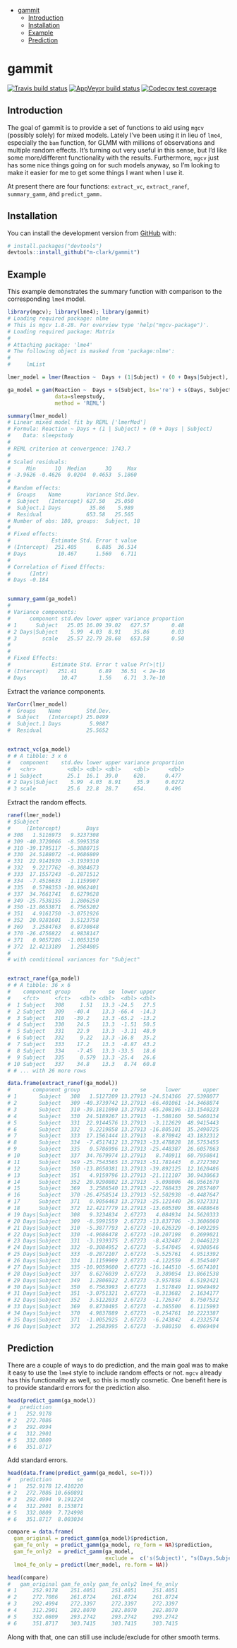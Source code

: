 
  - [gammit](#gammit)
      - [Introduction](#introduction)
      - [Installation](#installation)
      - [Example](#example)
      - [Prediction](#prediction)

<!-- README.md is generated from README.Rmd. Please edit that file -->

# gammit

<!-- badges: start -->

[![Travis build
status](https://travis-ci.org/m-clark/gammit.svg?branch=master)](https://travis-ci.org/m-clark/gammit)
[![AppVeyor build
status](https://ci.appveyor.com/api/projects/status/github/m-clark/gammit?branch=master&svg=true)](https://ci.appveyor.com/project/m-clark/gammit)
[![Codecov test
coverage](https://codecov.io/gh/m-clark/gammit/branch/master/graph/badge.svg)](https://codecov.io/gh/m-clark/gammit?branch=master)
<!-- badges: end -->

## Introduction

The goal of gammit is to provide a set of functions to aid using `mgcv`
(possibly solely) for mixed models. Lately I’ve been using it in lieu of
`lme4`, especially the `bam` function, for GLMM with millions of
observations and multiple random effects. It’s turning out very useful
in this sense, but I’d like some more/different functionality with the
results. Furthermore, `mgcv` just has some nice things going on for such
models anyway, so I’m looking to make it easier for me to get some
things I want when I use it.

At present there are four functions: `extract_vc`, `extract_ranef`,
`summary_gamm`, and `predict_gamm.`

## Installation

You can install the development version from
[GitHub](https://github.com/) with:

``` r
# install.packages("devtools")
devtools::install_github("m-clark/gammit")
```

## Example

This example demonstrates the summary function with comparison to the
corresponding `lme4` model.

``` r
library(mgcv); library(lme4); library(gammit)
# Loading required package: nlme
# This is mgcv 1.8-28. For overview type 'help("mgcv-package")'.
# Loading required package: Matrix
# 
# Attaching package: 'lme4'
# The following object is masked from 'package:nlme':
# 
#     lmList

lmer_model = lmer(Reaction ~  Days + (1|Subject) + (0 + Days|Subject), data=sleepstudy)

ga_model = gam(Reaction ~  Days + s(Subject, bs='re') + s(Days, Subject, bs='re'),
               data=sleepstudy,
               method = 'REML')

summary(lmer_model)
# Linear mixed model fit by REML ['lmerMod']
# Formula: Reaction ~ Days + (1 | Subject) + (0 + Days | Subject)
#    Data: sleepstudy
# 
# REML criterion at convergence: 1743.7
# 
# Scaled residuals: 
#     Min      1Q  Median      3Q     Max 
# -3.9626 -0.4626  0.0204  0.4653  5.1860 
# 
# Random effects:
#  Groups    Name        Variance Std.Dev.
#  Subject   (Intercept) 627.50   25.050  
#  Subject.1 Days         35.86    5.989  
#  Residual              653.58   25.565  
# Number of obs: 180, groups:  Subject, 18
# 
# Fixed effects:
#             Estimate Std. Error t value
# (Intercept)  251.405      6.885  36.514
# Days          10.467      1.560   6.711
# 
# Correlation of Fixed Effects:
#      (Intr)
# Days -0.184


summary_gamm(ga_model)
# 
# Variance components:
#      component std.dev lower upper variance proportion
# 1      Subject   25.05 16.09 39.02   627.57       0.48
# 2 Days|Subject    5.99  4.03  8.91    35.86       0.03
# 3        scale   25.57 22.79 28.68   653.58       0.50
# 
# 
# Fixed Effects:
#             Estimate Std. Error t value Pr(>|t|)
# (Intercept)   251.41       6.89   36.51  < 2e-16
# Days           10.47       1.56    6.71  3.7e-10
```

Extract the variance components.

``` r
VarCorr(lmer_model)
#  Groups    Name        Std.Dev.
#  Subject   (Intercept) 25.0499 
#  Subject.1 Days         5.9887 
#  Residual              25.5652


extract_vc(ga_model)
# # A tibble: 3 x 6
#   component    std.dev lower upper variance proportion
#   <chr>          <dbl> <dbl> <dbl>    <dbl>      <dbl>
# 1 Subject        25.1  16.1  39.0     628.      0.477 
# 2 Days|Subject    5.99  4.03  8.91     35.9     0.0272
# 3 scale          25.6  22.8  28.7     654.      0.496
```

Extract the random effects.

``` r
ranef(lmer_model)
# $Subject
#     (Intercept)        Days
# 308   1.5116973   9.3237308
# 309 -40.3720066  -8.5995358
# 310 -39.1795117  -5.3880715
# 330  24.5188072  -4.9686809
# 331  22.9141930  -3.1939310
# 332   9.2217762  -0.3084673
# 333  17.1557243  -0.2871512
# 334  -7.4516633   1.1159907
# 335   0.5798353 -10.9062401
# 337  34.7661741   8.6279628
# 349 -25.7538155   1.2806250
# 350 -13.8653871   6.7565202
# 351   4.9161750  -3.0751926
# 352  20.9281601   3.5123758
# 369   3.2584763   0.8730848
# 370 -26.4756822   4.9838147
# 371   0.9057286  -1.0053150
# 372  12.4213189   1.2584805
# 
# with conditional variances for "Subject"


extract_ranef(ga_model)
# # A tibble: 36 x 6
#    component group      re    se  lower upper
#    <fct>     <fct>   <dbl> <dbl>  <dbl> <dbl>
#  1 Subject   308     1.51   13.3 -24.5   27.5
#  2 Subject   309   -40.4    13.3 -66.4  -14.3
#  3 Subject   310   -39.2    13.3 -65.2  -13.2
#  4 Subject   330    24.5    13.3  -1.51  50.5
#  5 Subject   331    22.9    13.3  -3.11  48.9
#  6 Subject   332     9.22   13.3 -16.8   35.2
#  7 Subject   333    17.2    13.3  -8.87  43.2
#  8 Subject   334    -7.45   13.3 -33.5   18.6
#  9 Subject   335     0.579  13.3 -25.4   26.6
# 10 Subject   337    34.8    13.3   8.74  60.8
# # ... with 26 more rows

data.frame(extract_ranef(ga_model))
#       component group          re       se      lower       upper
# 1       Subject   308   1.5127209 13.27913 -24.514366  27.5398077
# 2       Subject   309 -40.3739742 13.27913 -66.401061 -14.3468874
# 3       Subject   310 -39.1811090 13.27913 -65.208196 -13.1540223
# 4       Subject   330  24.5189267 13.27913  -1.508160  50.5460134
# 5       Subject   331  22.9144576 13.27913  -3.112629  48.9415443
# 6       Subject   332   9.2219858 13.27913 -16.805101  35.2490725
# 7       Subject   333  17.1561444 13.27913  -8.870942  43.1832312
# 8       Subject   334  -7.4517412 13.27913 -33.478828  18.5753455
# 9       Subject   335   0.5786996 13.27913 -25.448387  26.6057863
# 10      Subject   337  34.7679974 13.27913   8.740911  60.7950841
# 11      Subject   349 -25.7543565 13.27913 -51.781443   0.2727302
# 12      Subject   350 -13.8650381 13.27913 -39.892125  12.1620486
# 13      Subject   351   4.9159796 13.27913 -21.111107  30.9430663
# 14      Subject   352  20.9290802 13.27913  -5.098006  46.9561670
# 15      Subject   369   3.2586540 13.27913 -22.768433  29.2857407
# 16      Subject   370 -26.4758514 13.27913 -52.502938  -0.4487647
# 17      Subject   371   0.9056463 13.27913 -25.121440  26.9327331
# 18      Subject   372  12.4217779 13.27913 -13.605309  38.4488646
# 19 Days|Subject   308   9.3234834  2.67273   4.084934  14.5620333
# 20 Days|Subject   309  -8.5991559  2.67273 -13.837706  -3.3606060
# 21 Days|Subject   310  -5.3877793  2.67273 -10.626329  -0.1492295
# 22 Days|Subject   330  -4.9686478  2.67273 -10.207198   0.2699021
# 23 Days|Subject   331  -3.1939375  2.67273  -8.432487   2.0446123
# 24 Days|Subject   332  -0.3084952  2.67273  -5.547045   4.9300546
# 25 Days|Subject   333  -0.2872107  2.67273  -5.525761   4.9513392
# 26 Days|Subject   334   1.1159909  2.67273  -4.122559   6.3545407
# 27 Days|Subject   335 -10.9059600  2.67273 -16.144510  -5.6674101
# 28 Days|Subject   337   8.6276039  2.67273   3.389054  13.8661538
# 29 Days|Subject   349   1.2806922  2.67273  -3.957858   6.5192421
# 30 Days|Subject   350   6.7563993  2.67273   1.517849  11.9949492
# 31 Days|Subject   351  -3.0751321  2.67273  -8.313682   2.1634177
# 32 Days|Subject   352   3.5122033  2.67273  -1.726347   8.7507532
# 33 Days|Subject   369   0.8730495  2.67273  -4.365500   6.1115993
# 34 Days|Subject   370   4.9837889  2.67273  -0.254761  10.2223387
# 35 Days|Subject   371  -1.0052925  2.67273  -6.243842   4.2332574
# 36 Days|Subject   372   1.2583995  2.67273  -3.980150   6.4969494
```

## Prediction

There are a couple of ways to do prediction, and the main goal was to
make it easy to use the `lme4` style to include random effects or not.
`mgcv` already has this functionality as well, so this is mostly
cosmetic. One benefit here is to provide standard errors for the
prediction also.

``` r
head(predict_gamm(ga_model))
#   prediction
# 1   252.9178
# 2   272.7086
# 3   292.4994
# 4   312.2901
# 5   332.0809
# 6   351.8717
```

Add standard errors.

``` r
head(data.frame(predict_gamm(ga_model, se=T)))
#   prediction        se
# 1   252.9178 12.410220
# 2   272.7086 10.660891
# 3   292.4994  9.191224
# 4   312.2901  8.153871
# 5   332.0809  7.724998
# 6   351.8717  8.003034
```

``` r
compare = data.frame(
  gam_original = predict_gamm(ga_model)$prediction,
  gam_fe_only  = predict_gamm(ga_model, re_form = NA)$prediction,
  gam_fe_only2  = predict_gamm(ga_model, 
                               exclude =  c('s(Subject)', "s(Days,Subject)"))$prediction,
  lme4_fe_only = predict(lmer_model, re.form = NA))

head(compare)
#   gam_original gam_fe_only gam_fe_only2 lme4_fe_only
# 1     252.9178    251.4051     251.4051     251.4051
# 2     272.7086    261.8724     261.8724     261.8724
# 3     292.4994    272.3397     272.3397     272.3397
# 4     312.2901    282.8070     282.8070     282.8070
# 5     332.0809    293.2742     293.2742     293.2742
# 6     351.8717    303.7415     303.7415     303.7415
```

Along with that, one can still use include/exclude for other smooth
terms.
